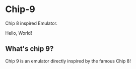 # Chip-9
Chip 8 inspired Emulator.

Hello, World!

## What's chip 9?

Chip 9 is an emulator directly inspired by the famous Chip 8!

